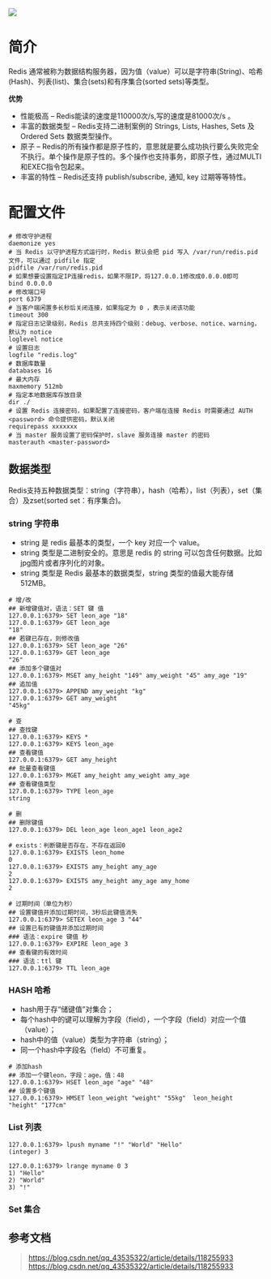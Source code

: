 ![](/media/202303/2023-03-10_150708_7948300.14238269035577744.png)
# 简介
Redis 通常被称为数据结构服务器，因为值（value）可以是字符串(String)、哈希(Hash)、列表(list)、集合(sets)和有序集合(sorted sets)等类型。

**优势**

- 性能极高 – Redis能读的速度是110000次/s,写的速度是81000次/s 。
- 丰富的数据类型 – Redis支持二进制案例的 Strings, Lists, Hashes, Sets 及 Ordered Sets 数据类型操作。
- 原子 – Redis的所有操作都是原子性的，意思就是要么成功执行要么失败完全不执行。单个操作是原子性的。多个操作也支持事务，即原子性，通过MULTI和EXEC指令包起来。
- 丰富的特性 – Redis还支持 publish/subscribe, 通知, key 过期等等特性。

# 配置文件

```shell
# 修改守护进程
daemonize yes
# 当 Redis 以守护进程方式运行时，Redis 默认会把 pid 写入 /var/run/redis.pid 文件，可以通过 pidfile 指定
pidfile /var/run/redis.pid
# 如果想要设置指定IP连接redis，如果不限IP，将127.0.0.1修改成0.0.0.0即可
bind 0.0.0.0
# 修改端口号
port 6379
# 当客户端闲置多长秒后关闭连接，如果指定为 0 ，表示关闭该功能
timeout 300
# 指定日志记录级别，Redis 总共支持四个级别：debug、verbose、notice、warning，默认为 notice
loglevel notice
# 设置日志
logfile "redis.log"
# 数据库数量
databases 16
# 最大内存
maxmemory 512mb
# 指定本地数据库存放目录
dir ./
# 设置 Redis 连接密码，如果配置了连接密码，客户端在连接 Redis 时需要通过 AUTH <password> 命令提供密码，默认关闭
requirepass xxxxxxx
# 当 master 服务设置了密码保护时，slave 服务连接 master 的密码
masterauth <master-password>
```
## 数据类型
Redis支持五种数据类型：string（字符串），hash（哈希），list（列表），set（集合）及zset(sorted set：有序集合)。

### string 字符串
- string 是 redis 最基本的类型，一个 key 对应一个 value。
- string 类型是二进制安全的。意思是 redis 的 string 可以包含任何数据。比如jpg图片或者序列化的对象。
- string 类型是 Redis 最基本的数据类型，string 类型的值最大能存储 512MB。

```shell
# 增/改
## 新增键值对，语法：SET 键 值
127.0.0.1:6379> SET leon_age "18"
127.0.0.1:6379> GET leon_age
"18"
## 若键已存在，则修改值
127.0.0.1:6379> SET leon_age "26"
127.0.0.1:6379> GET leon_age
"26"
## 添加多个键值对
127.0.0.1:6379> MSET amy_height "149" amy_weight "45" amy_age "19"
## 追加值
127.0.0.1:6379> APPEND amy_weight "kg"
127.0.0.1:6379> GET amy_weight
"45kg"

# 查
## 查找键
127.0.0.1:6379> KEYS *
127.0.0.1:6379> KEYS leon_age
## 查看键值
127.0.0.1:6379> GET amy_height
## 批量查看键值
127.0.0.1:6379> MGET amy_height amy_weight amy_age
## 查看键值类型
127.0.0.1:6379> TYPE leon_age
string

# 删
## 删除键值
127.0.0.1:6379> DEL leon_age leon_age1 leon_age2

# exists：判断键是否存在，不存在返回0
127.0.0.1:6379> EXISTS leon_home
0
127.0.0.1:6379> EXISTS amy_height amy_age
2
127.0.0.1:6379> EXISTS amy_height amy_age amy_home
2

# 过期时间（单位为秒）
## 设置键值并添加过期时间，3秒后此键值消失
127.0.0.1:6379> SETEX leon_age 3 "44"
## 设置已有的键值并添加过期时间
### 语法：expire 键值 秒
127.0.0.1:6379> EXPIRE leon_age 3
## 查看键的有效时间
### 语法：ttl 键
127.0.0.1:6379> TTL leon_age
```
### HASH 哈希
- hash用于存“储键值”对集合；
- 每个hash中的键可以理解为字段（field），一个字段（field）对应一个值（value）；
- hash中的值（value）类型为字符串（string）；
- 同一个hash中字段名（field）不可重复。

```shell
# 添加hash
## 添加一个键leon，字段：age，值：48
127.0.0.1:6379> HSET leon_age "age" "48"
## 设置多个键值
127.0.0.1:6379> HMSET leon_weight "weight" "55kg"  leon_height "height" "177cm"
```
### List 列表
```shell
127.0.0.1:6379> lpush myname "!" "World" "Hello"
(integer) 3

127.0.0.1:6379> lrange myname 0 3
1) "Hello"
2) "World"
3) "!"
```
### Set 集合

## 参考文档
> https://blog.csdn.net/qq_43535322/article/details/118255933
> https://blog.csdn.net/qq_43535322/article/details/118255933